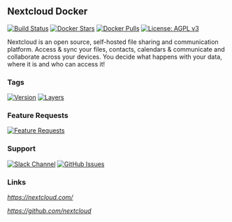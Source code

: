[travis_logo]: https://travis-ci.org/stlouisn/nextcloud_docker.svg?branch=master
[travis_url]: https://travis-ci.org/stlouisn/nextcloud_docker
[docker_stars_logo]: https://img.shields.io/docker/stars/stlouisn/nextcloud.svg
[docker_pulls_logo]: https://img.shields.io/docker/pulls/stlouisn/nextcloud.svg
[docker_hub_url]: https://hub.docker.com/r/stlouisn/nextcloud
[microbadger_url]: https://microbadger.com/images/stlouisn/nextcloud
[feathub_data]: http://feathub.com/stlouisn/nextcloud_docker?format=svg
[feathub_url]: http://feathub.com/stlouisn/nextcloud_docker
[issues_url]: https://github.com/stlouisn/nextcloud_docker/issues
[slack_url]: https://stlouisn.slack.com/messages/CBRNYGY3V

## Nextcloud Docker

[![Build Status][travis_logo]][travis_url]
[![Docker Stars][docker_stars_logo]][docker_hub_url]
[![Docker Pulls][docker_pulls_logo]][docker_hub_url]
[![License: AGPL v3](https://img.shields.io/badge/License-AGPL%20v3-blue.svg)](https://www.gnu.org/licenses/agpl-3.0)

Nextcloud is an open source, self-hosted file sharing and communication platform. Access & sync your files, contacts, calendars & communicate and collaborate across your devices. You decide what happens with your data, where it is and who can access it!

### Tags

[![Version](https://images.microbadger.com/badges/version/stlouisn/nextcloud:latest.svg)][microbadger_url]
[![Layers](https://images.microbadger.com/badges/image/stlouisn/nextcloud:latest.svg)][microbadger_url]

### Feature Requests

[![Feature Requests][feathub_data]][feathub_url]

### Support

[![Slack Channel](https://img.shields.io/badge/-message-no.svg?colorA=a7a7a7&colorB=3eb991&logo=slack&logoWidth=14)][slack_url]
[![GitHub Issues](https://img.shields.io/badge/-issues-no.svg?colorA=a7a7a7&colorB=e01563&logo=github&logoWidth=14)][issues_url]

### Links

*https://nextcloud.com/*

*https://github.com/nextcloud*
